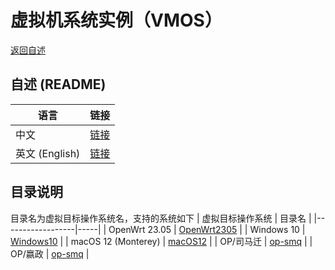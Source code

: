 
# 虚拟机系统实例（VMOS）
  [返回自述](https://github.com/david921518/qkd-app/blob/master/README.md)

## 自述 (README)
| 语言 | 链接 |
|------|------|
| 中文 | [链接](https://github.com/david921518/qkd-app/blob/master/doc/vmos-examples/README.md) |
| 英文 (English) | [链接](https://github.com/david921518/qkd-app/blob/master/doc/vmos-examples/README.en.md) |

## 目录说明
 目录名为虚拟目标操作系统名，支持的系统如下
| 虚拟目标操作系统 | 目录名 |
|------------------|-----|
| OpenWrt 23.05 | [OpenWrt2305](https://github.com/david921518/qkd-app/blob/master/doc/vmos-examples/OpenWrt2305/README.md) |
| Windows 10 | [Windows10](https://github.com/david921518/qkd-app/blob/master/doc/vmos-examples/Windows10/README.md) |
| macOS 12 (Monterey) | [macOS12](https://github.com/david921518/qkd-app/blob/master/doc/vmos-examples/macOS12/README.md) |
| OP/司马迁 | [op-smq](https://github.com/david921518/qkd-app/blob/master/doc/vmos-examples/op-smq/README.md) |
| OP/嬴政 | [op-smq](https://github.com/david921518/qkd-app/blob/master/doc/vmos-examples/op-yz/README.md) |
